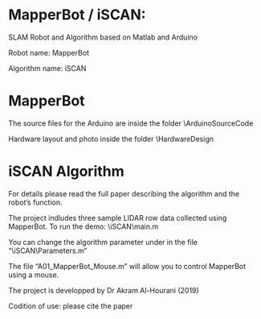 # MapperBot / iSCAN: 
SLAM Robot and Algorithm based on Matlab and Arduino

Robot name: MapperBot

Algorithm name: iSCAN

# MapperBot
The source files for the Arduino are inside the folder \ArduinoSourceCode

Hardware layout and photo inside the folder \HardwareDesign

# iSCAN Algorithm
For details please read the full paper describing the  algorithm and the robot’s function.



The project indludes three sample LIDAR row data collected using MapperBot.
To run the demo: \iSCAN\main.m 

You can change the algorithm parameter under in the file “\iSCAN\Parameters.m”

The file “A01_MapperBot_Mouse.m” will allow you to control MapperBot using a mouse.

The project is developped by Dr Akram Al-Hourani (2019)

Codition of use: please cite the paper
